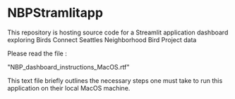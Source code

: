 # NBPStramlitapp
This repository is hosting source code for a Streamlit application dashboard exploring Birds Connect Seattles Neighborhood Bird Project data 

Please read the file : 

"NBP_dashboard_instructions_MacOS.rtf"

This text file briefly outlines the necessary steps one must take to run this application on their local MacOS machine. 
